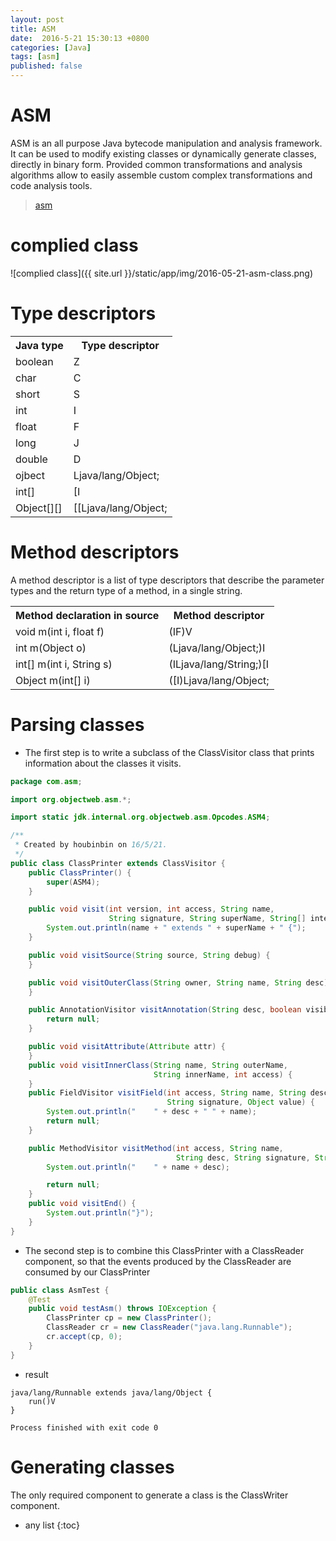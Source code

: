 ```yaml
---
layout: post
title: ASM
date:  2016-5-21 15:30:13 +0800
categories: [Java]
tags: [asm]
published: false
---
```


# ASM

ASM is an all purpose Java bytecode manipulation and analysis framework. It can be used to modify existing classes or
dynamically generate classes, directly in binary form. Provided common transformations and analysis algorithms allow
to easily assemble custom complex transformations and code analysis tools.

> [asm](http://asm.ow2.org/)

# complied class

![complied class]({{ site.url }}/static/app/img/2016-05-21-asm-class.png)

# Type descriptors

<table class="table table-bordered table-hover">
    <tr><th>Java type</th><th>Type descriptor</th></tr>
    <tr><td>boolean</td><td>Z</td></tr>
    <tr><td>char</td><td>C</td></tr>
    <tr><td>short</td><td>S</td></tr>
    <tr><td>int</td><td>I</td></tr>
    <tr><td>float</td><td>F</td></tr>
    <tr><td>long</td><td>J</td></tr>
    <tr><td>double</td><td>D</td></tr>
    <tr><td>ojbect</td><td>Ljava/lang/Object;</td></tr>
    <tr><td>int[]</td><td>[I</td></tr>
    <tr><td>Object[][]</td><td>[[Ljava/lang/Object;</td></tr>
</table>

# Method descriptors

A method descriptor is a list of type descriptors that describe the parameter types and the return type of a method, in a single string.

<table class="table table-bordered table-hover">
    <tr><th>Method declaration in source</th><th>Method descriptor</th></tr>
    <tr><td>void m(int i, float f)</td><td>(IF)V</td></tr>
    <tr><td>int m(Object o)</td><td>(Ljava/lang/Object;)I</td></tr>
    <tr><td>int[] m(int i, String s)</td><td>(ILjava/lang/String;)[I</td></tr>
    <tr><td>Object m(int[] i)</td><td>([I)Ljava/lang/Object;</td></tr>
</table>

# Parsing classes

- The first step is to write a subclass of the ClassVisitor class that prints information about the classes it visits.

```java
package com.asm;

import org.objectweb.asm.*;

import static jdk.internal.org.objectweb.asm.Opcodes.ASM4;

/**
 * Created by houbinbin on 16/5/21.
 */
public class ClassPrinter extends ClassVisitor {
    public ClassPrinter() {
        super(ASM4);
    }

    public void visit(int version, int access, String name,
                      String signature, String superName, String[] interfaces) {
        System.out.println(name + " extends " + superName + " {");
    }

    public void visitSource(String source, String debug) {
    }

    public void visitOuterClass(String owner, String name, String desc) {
    }

    public AnnotationVisitor visitAnnotation(String desc, boolean visible) {
        return null;
    }

    public void visitAttribute(Attribute attr) {
    }
    public void visitInnerClass(String name, String outerName,
                                String innerName, int access) {
    }
    public FieldVisitor visitField(int access, String name, String desc,
                                   String signature, Object value) {
        System.out.println("    " + desc + " " + name);
        return null;
    }

    public MethodVisitor visitMethod(int access, String name,
                                     String desc, String signature, String[] exceptions) {
        System.out.println("    " + name + desc);

        return null;
    }
    public void visitEnd() {
        System.out.println("}");
    }
}
```

- The second step is to combine this ClassPrinter with a ClassReader component,
so that the events produced by the ClassReader are consumed by our ClassPrinter

```java
public class AsmTest {
    @Test
    public void testAsm() throws IOException {
        ClassPrinter cp = new ClassPrinter();
        ClassReader cr = new ClassReader("java.lang.Runnable");
        cr.accept(cp, 0);
    }
}
```

- result

```
java/lang/Runnable extends java/lang/Object {
    run()V
}

Process finished with exit code 0
```

# Generating classes

The only required component to generate a class is the ClassWriter component.

* any list
{:toc}